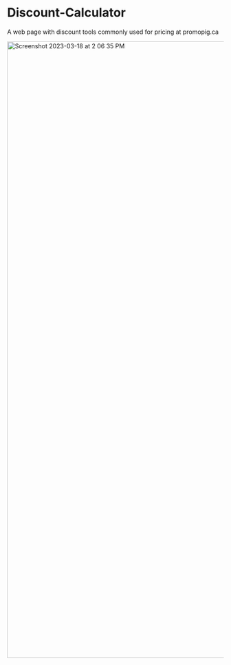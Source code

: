 # Discount-Calculator

A web page with discount tools commonly used for pricing at promopig.ca


<img width="1430" alt="Screenshot 2023-03-18 at 2 06 35 PM" src="https://user-images.githubusercontent.com/46388395/226126030-552fd658-e4f0-4457-b12b-5f45499cf481.png">
